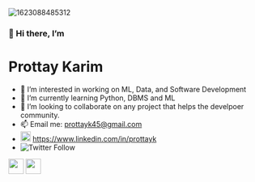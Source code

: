 ![1623088485312](https://user-images.githubusercontent.com/70666023/122691198-7fab4400-d271-11eb-9f4b-d4c8324bb38b.jpg)

### 👋 Hi there, I’m
# Prottay Karim
- 👀 I’m interested in working on  ML, Data, and Software Development
- 🌱 I’m currently learning Python, DBMS and ML
- 💞️ I’m looking to collaborate on any project that helps the develpoer community.
- 📫 Email me: prottayk45@gmail.com
- <img height = "20" src="https://upload.wikimedia.org/wikipedia/commons/e/e9/Linkedin_icon.svg">  https://www.linkedin.com/in/prottayk
- ![Twitter Follow](https://img.shields.io/twitter/follow/karim_prottay?style=social)


<img height = "30" src="https://www.python.org/static/opengraph-icon-200x200.png"> <img height = "30" src="https://www.oracle.com/a/ocom/img/cb71-java-logo.png">
<!---
prottayislive/prottayislive is your go to connect with me!
--->
